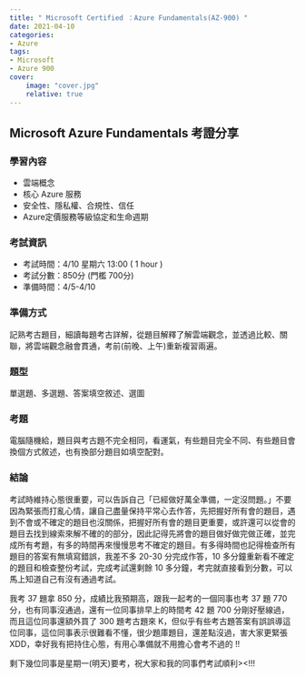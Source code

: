 ```yaml
---
title: " Microsoft Certified ：Azure Fundamentals(AZ-900) "
date: 2021-04-10
categories: 
- Azure
tags:
- Microsoft
- Azure 900
cover:
    image: "cover.jpg"
    relative: true
---
```


## Microsoft Azure Fundamentals 考證分享
<!--more-->

### 學習內容
- 雲端概念
- 核心 Azure 服務
- 安全性、隱私權、合規性、信任
- Azure定價服務等級協定和生命週期


### 考試資訊
- 考試時間：4/10 星期六 13:00 ( 1 hour )
- 考試分數：850分 (門檻 700分)
- 準備時間：4/5-4/10

### 準備方式
記熟考古題目，細讀每題考古詳解，從題目解釋了解雲端觀念，並透過比較、關聯，將雲端觀念融會貫通，考前(前晚、上午)重新複習兩遍。

### 題型
單選題、多選題、答案填空敘述、選圖

### 考題
電腦隨機給，題目與考古題不完全相同，看運氣，有些題目完全不同、有些題目會換個方式敘述，也有換部分題目如填空配對。

### 結論
考試時維持心態很重要，可以告訴自己「已經做好萬全準備，一定沒問題。」不要因為緊張而打亂心情，讓自己盡量保持平常心去作答，先把握好所有會的題目，遇到不會或不確定的題目也沒關係，把握好所有會的題目更重要，或許還可以從會的題目去找到線索來解不確的的部分，因此記得先將會的題目做好做完做正確，並完成所有考題，有多的時間再來慢慢思考不確定的題目。有多得時間也記得檢查所有題目的答案有無填寫錯誤，我差不多 20-30 分完成作答，10 多分鐘重新看不確定的題目和檢查整份考試，完成考試還剩餘 10 多分鐘，考完就直接看到分數，可以馬上知道自己有沒有通過考試。

我考 37 題拿 850 分，成績比我預期高，跟我一起考的一個同事也考 37 題 770 分，也有同事沒通過，還有一位同事排早上的時間考 42 題 700 分剛好壓線過，而且這位同事還額外買了 300 題考古題來 K，但似乎有些考古題答案有誤誤導這位同事，這位同事表示很難看不懂，很少題庫題目，還差點沒過，害大家更緊張 XDD，幸好我有把持住心態，有用心準備就不用擔心會考不過的 !!

剩下幾位同事是星期一(明天)要考，祝大家和我的同事們考試順利><!!!